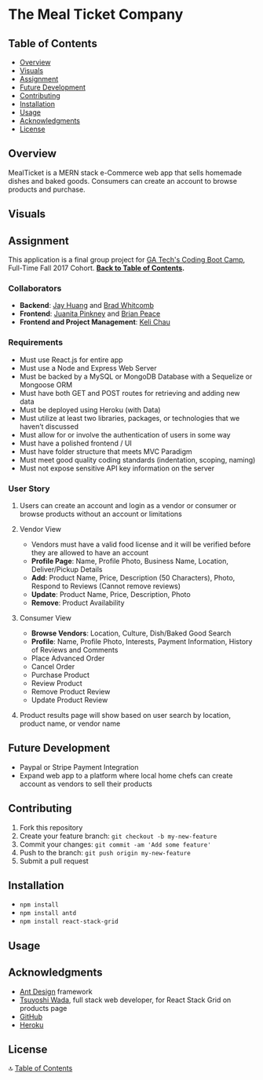 # The Meal Ticket Company

## Table of Contents  
+ [Overview](#overview)  
+ [Visuals](#visuals)
+ [Assignment](#assignment)
+ [Future Development](#future-development)
+ [Contributing](#contributing)
+ [Installation](#installation)
+ [Usage](#usage)
+ [Acknowledgments](#acknowledgments)
+ [License](#license)

## Overview

MealTicket is a MERN stack e-Commerce web app that sells homemade dishes and baked goods. Consumers can create an account to browse products and purchase.

## Visuals

## Assignment
This application is a final group project for [GA Tech's Coding Boot Camp](https://codingbootcamp.pe.gatech.edu/), Full-Time Fall 2017 Cohort. **[Back to Table of Contents](#table-of-contents).**

### Collaborators
+ **Backend**: [Jay Huang](https://www.github.com/aznprox) and [Brad Whitcomb](https://www.github.com/)
+ **Frontend**: [Juanita Pinkney](https://www.github.com/juanitanpinkney) and [Brian Peace](https://www.github.com/bpeace71)
+ **Frontend and Project Management**: [Keli Chau](https://www.github.com/kelichau)

### Requirements
+ Must use React.js for entire app
+ Must use a Node and Express Web Server
+ Must be backed by a MySQL or MongoDB Database with a Sequelize or Mongoose ORM  
+ Must have both GET and POST routes for retrieving and adding new data
+ Must be deployed using Heroku (with Data)
+ Must utilize at least two libraries, packages, or technologies that we haven’t discussed
+ Must allow for or involve the authentication of users in some way
+ Must have a polished frontend / UI 
+ Must have folder structure that meets MVC Paradigm
+ Must meet good quality coding standards (indentation, scoping, naming)
+ Must not expose sensitive API key information on the server

### User Story
1. Users can create an account and login as a vendor or consumer or browse products  without an account or limitations

2. Vendor View
    + Vendors must have a valid food license and it will be verified before they are allowed to have an account
    + **Profile Page**: Name, Profile Photo, Business Name, Location, Deliver/Pickup Details
    + **Add**: Product Name, Price, Description (50 Characters), Photo, Respond to Reviews (Cannot remove reviews)
    + **Update**: Product Name, Price, Description, Photo
    + **Remove**: Product Availability

3. Consumer View
    + **Browse Vendors**: Location, Culture, Dish/Baked Good Search
    + **Profile**: Name, Profile Photo, Interests, Payment Information, History of Reviews and Comments
    + Place Advanced Order
    + Cancel Order
    + Purchase Product
    + Review Product
    + Remove Product Review
    + Update Product Review

4. Product results page will show based on user search by location, product name, or vendor name

## Future Development
+ Paypal or Stripe Payment Integration
+ Expand web app to a platform where local home chefs can create account as vendors to sell their products

## Contributing
1. Fork this repository
2. Create your feature branch: `git checkout -b my-new-feature`
3. Commit your changes: `git commit -am 'Add some feature'`
4. Push to the branch: `git push origin my-new-feature`
5. Submit a pull request

## Installation 
+ `npm install`
+ `npm install antd`
+ `npm install react-stack-grid`

## Usage

## Acknowledgments
+ [Ant Design](https://ant.design/) framework 
+ [Tsuyoshi Wada](https://www.github.com/tsuyoshiwada), full stack web developer, for React Stack Grid on products page
+ [GitHub](http://www.github.com)
+ [Heroku](http://www.heroku.com)

## License

:top: [Table of Contents](#table-of-contents)
